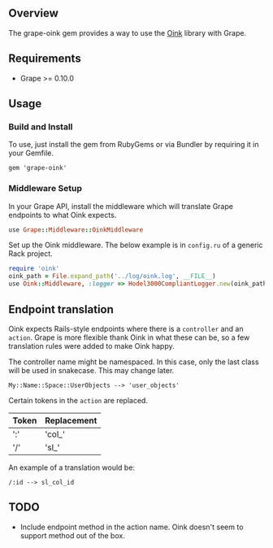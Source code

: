 ## Overview

The grape-oink gem provides a way to use the [Oink](https://github.com/noahd1/oink) library with Grape.

## Requirements

* Grape >= 0.10.0

## Usage

### Build and Install

To use, just install the gem from RubyGems or via Bundler by requiring it in your Gemfile.

```
gem 'grape-oink'
```

### Middleware Setup

In your Grape API, install the middleware which will translate Grape endpoints to what Oink expects.

```ruby
use Grape::Middleware::OinkMiddleware
```

Set up the Oink middleware. The below example is in `config.ru` of a generic Rack project.

```ruby
require 'oink'
oink_path = File.expand_path('../log/oink.log', __FILE__)
use Oink::Middleware, :logger => Hodel3000CompliantLogger.new(oink_path)
```

## Endpoint translation

Oink expects Rails-style endpoints where there is a `controller` and an `action`. Grape is more flexible
thank Oink in what these can be, so a few translation rules were added to make Oink happy.

The controller name might be namespaced. In this case, only the last class will be used in snakecase. This may change later.

```
My::Name::Space::UserObjects --> 'user_objects'
```

Certain tokens in the `action` are replaced.

Token | Replacement
----- | -----------
 ':'  |    'col_'
 '/'  |    'sl_'

An example of a translation would be:

```
/:id --> sl_col_id
```

## TODO

* Include endpoint method in the action name. Oink doesn't seem to support method out of the box.
